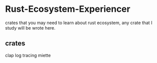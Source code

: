 # Rust-Ecosystem-Experiencer

crates that you may need to learn about rust ecosystem, any crate that I study will be wrote here.

## crates

clap
log
tracing
miette
